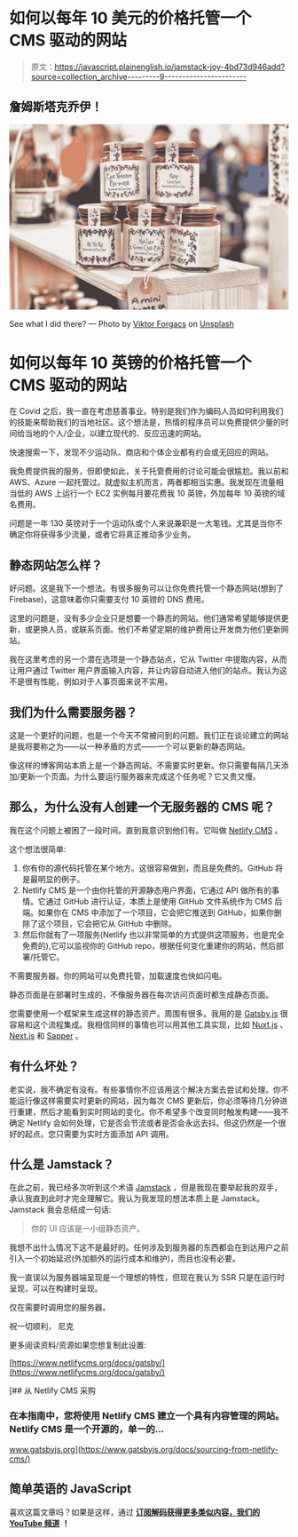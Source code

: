 # 如何以每年 10 美元的价格托管一个 CMS 驱动的网站

> 原文：<https://javascript.plainenglish.io/jamstack-joy-4bd73d946add?source=collection_archive---------9----------------------->

## 詹姆斯塔克乔伊！

![](img/6f3af188e62d1ce47a2e2498252e162d.png)

See what I did there? — Photo by [Viktor Forgacs](https://unsplash.com/@sonance?utm_source=medium&utm_medium=referral) on [Unsplash](https://unsplash.com?utm_source=medium&utm_medium=referral)

# 如何以每年 10 英镑的价格托管一个 CMS 驱动的网站

在 Covid 之后，我一直在考虑慈善事业。特别是我们作为编码人员如何利用我们的技能来帮助我们的当地社区。这个想法是，热情的程序员可以免费提供少量的时间给当地的个人/企业，以建立现代的、反应迅速的网站。

快速搜索一下，发现不少运动队、商店和个体企业都有约会或无回应的网站。

我免费提供我的服务，但即使如此，关于托管费用的讨论可能会很尴尬。我以前和 AWS、Azure 一起托管过。就虚拟主机而言，两者都相当实惠。我发现在流量相当低的 AWS 上运行一个 EC2 实例每月要花费我 10 英镑，外加每年 10 英镑的域名费用。

问题是一年 130 英镑对于一个运动队或个人来说兼职是一大笔钱。尤其是当你不确定你将获得多少流量，或者它将真正推动多少业务。

## 静态网站怎么样？

好问题。这是我下一个想法。有很多服务可以让你免费托管一个静态网站(想到了 Firebase)，这意味着你只需要支付 10 英镑的 DNS 费用。

这里的问题是，没有多少企业只是想要一个静态的网站。他们通常希望能够提供更新，或更换人员，或联系页面。他们不希望定期的维护费用让开发商为他们更新网站。

我在这里考虑的另一个潜在选项是一个静态站点，它从 Twitter 中提取内容，从而让用户通过 Twitter 用户界面输入内容，并让内容自动进入他们的站点。我认为这不是很有性能，例如对于人事页面来说不实用。

## 我们为什么需要服务器？

这是一个更好的问题，也是一个今天不常被问到的问题。我们正在谈论建立的网站是我将要称之为——以一种矛盾的方式——一个可以更新的静态网站。

像这样的博客网站本质上是一个静态网站。不需要实时更新。你只需要每隔几天添加/更新一个页面。为什么要运行服务器来完成这个任务呢？它又贵又慢。

## 那么，为什么没有人创建一个无服务器的 CMS 呢？

我在这个问题上被困了一段时间。直到我意识到他们有。它叫做 [Netlify CMS](https://www.netlifycms.org/) 。

这个想法很简单:

1.  你有你的源代码托管在某个地方。这很容易做到，而且是免费的。GitHub 将是最明显的例子。
2.  Netlify CMS 是一个由你托管的开源静态用户界面，它通过 API 做所有的事情。它通过 GitHub 进行认证，本质上是使用 GitHub 文件系统作为 CMS 后端。如果你在 CMS 中添加了一个项目，它会把它推送到 GitHub，如果你删除了这个项目，它会把它从 GitHub 中删除。
3.  然后你就有了一项服务(Netlify 也以非常简单的方式提供这项服务，也是完全免费的),它可以监视你的 GitHub repo，根据任何变化重建你的网站，然后部署/托管它。

不需要服务器。你的网站可以免费托管，加载速度也快如闪电。

静态页面是在部署时生成的，不像服务器在每次访问页面时都生成静态页面。

您需要使用一个框架来生成这样的静态资产。周围有很多。我用的是 [Gatsby.js](https://www.gatsbyjs.org/) 很容易和这个流程集成。我相信同样的事情也可以用其他工具实现，比如 [Nuxt.js](https://nuxtjs.org/) 、 [Next.js](https://nextjs.org/) 和 [Sapper](https://sapper.svelte.dev/) 。

## 有什么坏处？

老实说，我不确定有没有。有些事情你不应该用这个解决方案去尝试和处理。你不能运行像这样需要实时更新的网站，因为每次 CMS 更新后，你必须等待几分钟进行重建，然后才能看到实时网站的变化。你不希望多个改变同时触发构建——我不确定 Netlify 会如何处理，它是否会节流或者是否会永远去抖。但这仍然是一个很好的起点。您只需要为实时方面添加 API 调用。

## 什么是 Jamstack？

在此之前，我已经多次听到这个术语 [Jamstack](https://jamstack.org/) ，但是我现在要举起我的双手，承认我直到此时才完全理解它。我认为我发现的想法本质上是 Jamstack。Jamstack 我会总结成一句话:

> 你的 UI 应该是一小组静态资产。

我想不出什么情况下这不是最好的。任何涉及到服务器的东西都会在到达用户之前引入一个初始延迟(外加额外的运行成本和维护)，而且也没有必要。

我一直误以为服务器端呈现是一个理想的特性，但现在我认为 SSR 只是在运行时呈现，可以在构建时呈现。

仅在需要时调用您的服务器。

祝一切顺利，
尼克

更多阅读资料/资源如果您想复制此设置:

[https://www.netlifycms.org/docs/gatsby/](https://www.netlifycms.org/docs/gatsby/)

[](https://www.gatsbyjs.org/docs/sourcing-from-netlify-cms/) [## 从 Netlify CMS 采购

### 在本指南中，您将使用 Netlify CMS 建立一个具有内容管理的网站。Netlify CMS 是一个开源的，单一的…

www.gatsbyjs.org](https://www.gatsbyjs.org/docs/sourcing-from-netlify-cms/) 

## 简单英语的 JavaScript

喜欢这篇文章吗？如果是这样，通过 [**订阅解码获得更多类似内容，我们的 YouTube 频道**](https://www.youtube.com/channel/UCtipWUghju290NWcn8jhyAw) **！**